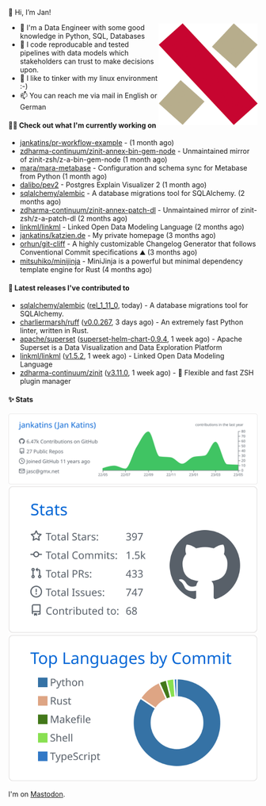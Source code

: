 👋 Hi, I’m Jan!

<img align="right" src="https://raw.githubusercontent.com/kreuzwerkerbot/kreuzwerkerbot/master/assets/xw.png" width="200">

- 🌱 I'm a Data Engineer with some good knowledge in Python, SQL, Databases
- 💪 I code reproducable and tested pipelines with data models which stakeholders can trust to make decisions upon.
- 💞️ I like to tinker with my linux environment :-)
- 📫 You can reach me via mail in English or German

#### 👩‍💻 Check out what I'm currently working on

- [jankatins/pr-workflow-example](https://github.com/jankatins/pr-workflow-example) -  (1 month ago)
- [zdharma-continuum/zinit-annex-bin-gem-node](https://github.com/zdharma-continuum/zinit-annex-bin-gem-node) - Unmaintained mirror of zinit-zsh/z-a-bin-gem-node (1 month ago)
- [mara/mara-metabase](https://github.com/mara/mara-metabase) - Configuration and schema sync for Metabase from Python (1 month ago)
- [dalibo/pev2](https://github.com/dalibo/pev2) - Postgres Explain Visualizer 2 (1 month ago)
- [sqlalchemy/alembic](https://github.com/sqlalchemy/alembic) - A database migrations tool for SQLAlchemy. (2 months ago)
- [zdharma-continuum/zinit-annex-patch-dl](https://github.com/zdharma-continuum/zinit-annex-patch-dl) - Unmaintained mirror of zinit-zsh/z-a-patch-dl (2 months ago)
- [linkml/linkml](https://github.com/linkml/linkml) - Linked Open Data Modeling Language (2 months ago)
- [jankatins/katzien.de](https://github.com/jankatins/katzien.de) - My private homepage (3 months ago)
- [orhun/git-cliff](https://github.com/orhun/git-cliff) - A highly customizable Changelog Generator that follows Conventional Commit specifications ⛰️  (3 months ago)
- [mitsuhiko/minijinja](https://github.com/mitsuhiko/minijinja) - MiniJinja is a powerful but minimal dependency template engine for Rust (4 months ago)

#### 🔭 Latest releases I've contributed to

- [sqlalchemy/alembic](https://github.com/sqlalchemy/alembic) ([rel_1_11_0](https://github.com/sqlalchemy/alembic/releases/tag/rel_1_11_0), today) - A database migrations tool for SQLAlchemy.
- [charliermarsh/ruff](https://github.com/charliermarsh/ruff) ([v0.0.267](https://github.com/charliermarsh/ruff/releases/tag/v0.0.267), 3 days ago) - An extremely fast Python linter, written in Rust.
- [apache/superset](https://github.com/apache/superset) ([superset-helm-chart-0.9.4](https://github.com/apache/superset/releases/tag/superset-helm-chart-0.9.4), 1 week ago) - Apache Superset is a Data Visualization and Data Exploration Platform
- [linkml/linkml](https://github.com/linkml/linkml) ([v1.5.2](https://github.com/linkml/linkml/releases/tag/v1.5.2), 1 week ago) - Linked Open Data Modeling Language
- [zdharma-continuum/zinit](https://github.com/zdharma-continuum/zinit) ([v3.11.0](https://github.com/zdharma-continuum/zinit/releases/tag/v3.11.0), 1 week ago) - 🌻 Flexible and fast ZSH plugin manager


#### ✨ Stats

  [![](https://raw.githubusercontent.com/jankatins/jankatins/master/profile-summary-card-output/github/0-profile-details.svg)](https://github.com/vn7n24fzkq/github-profile-summary-cards)
  [![](https://raw.githubusercontent.com/jankatins/jankatins/master/profile-summary-card-output/github/3-stats.svg)](https://github.com/vn7n24fzkq/github-profile-summary-cards)
  [![](https://raw.githubusercontent.com/jankatins/jankatins/master/profile-summary-card-output/github/2-most-commit-language.svg)](https://github.com/vn7n24fzkq/github-profile-summary-cards)

I'm on <a rel="me" href="https://fosstodon.org/@jankatins">Mastodon</a>.
